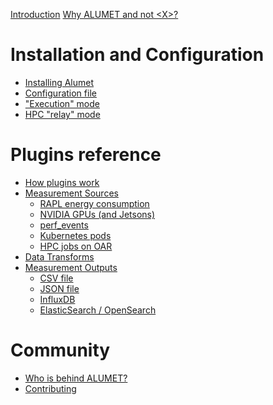 [Introduction](intro.md)
[Why ALUMET and not \<X\>?](why_alumet.md)

# Installation and Configuration

- [Installing Alumet](installation/install.md)
- [Configuration file](installation/config.md)
- ["Execution" mode]()
- [HPC "relay" mode]()

# Plugins reference

- [How plugins work]()
- [Measurement Sources]()
    - [RAPL energy consumption]()
    - [NVIDIA GPUs (and Jetsons)]()
    - [perf_events]()
    - [Kubernetes pods]()
    - [HPC jobs on OAR]()
- [Data Transforms]()
- [Measurement Outputs]()
    - [CSV file]()
    - [JSON file]()
    - [InfluxDB]()
    - [ElasticSearch / OpenSearch]()

# Community

- [Who is behind ALUMET?]()
- [Contributing]()
